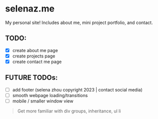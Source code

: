 # selenaz.me
My personal site! Includes about me, mini project portfolio, and contact.

## TODO:
- [x] create about me page
- [x] create projects page
- [x] create contact me page

## FUTURE TODOs:
- [ ] add footer (selena zhou copyright 2023 | contact social media)
- [ ] smooth webpage loading/transitions
- [ ] mobile / smaller window view
> Get more familiar with div groups, inheritance, ul li
